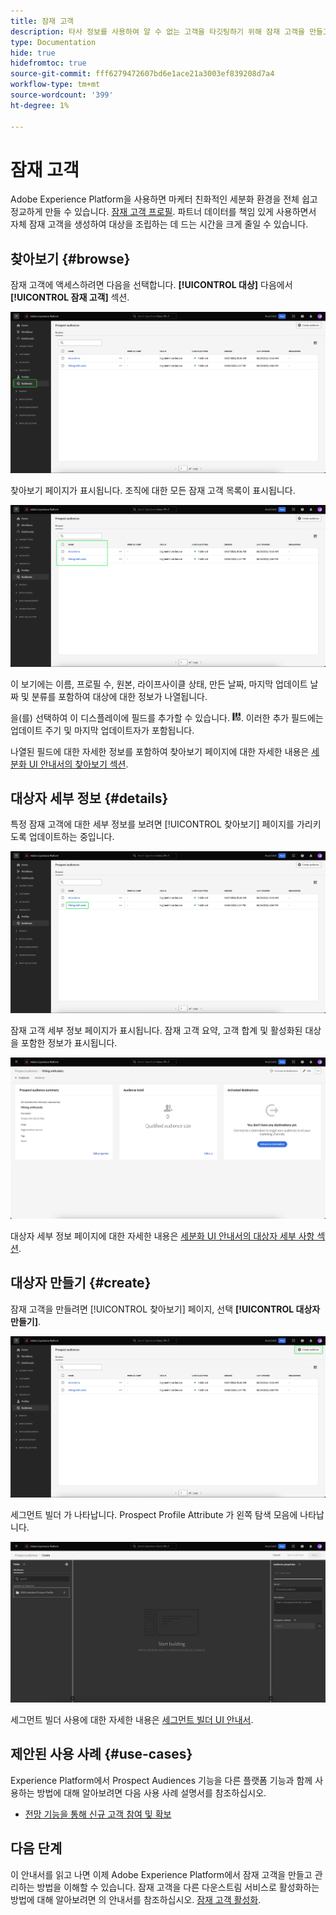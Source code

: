 ```yaml
---
title: 잠재 고객
description: 타사 정보를 사용하여 알 수 없는 고객을 타깃팅하기 위해 잠재 고객을 만들고 사용하는 방법을 알아봅니다.
type: Documentation
hide: true
hidefromtoc: true
source-git-commit: fff6279472607bd6e1ace21a3003ef839208d7a4
workflow-type: tm+mt
source-wordcount: '399'
ht-degree: 1%

---
```



# 잠재 고객

Adobe Experience Platform을 사용하면 마케터 친화적인 세분화 환경을 전체 쉽고 정교하게 만들 수 있습니다. [잠재 고객 프로필](../../profile/ui/prospect-profile.md). 파트너 데이터를 책임 있게 사용하면서 자체 잠재 고객을 생성하여 대상을 조립하는 데 드는 시간을 크게 줄일 수 있습니다.

## 찾아보기 {#browse}

잠재 고객에 액세스하려면 다음을 선택합니다. **[!UICONTROL 대상]** 다음에서 **[!UICONTROL 잠재 고객]** 섹션.

![다음 [!UICONTROL 대상] 버튼이 다음 내에서 강조 표시됨 [!UICONTROL 잠재 고객] 섹션.](../images/ui/prospect-audience/prospect-audiences.png)

찾아보기 페이지가 표시됩니다. 조직에 대한 모든 잠재 고객 목록이 표시됩니다.

![조직에 속한 잠재 고객이 강조 표시됩니다.](../images/ui/prospect-audience/browse-audiences.png)

이 보기에는 이름, 프로필 수, 원본, 라이프사이클 상태, 만든 날짜, 마지막 업데이트 날짜 및 분류를 포함하여 대상에 대한 정보가 나열됩니다.

을(를) 선택하여 이 디스플레이에 필드를 추가할 수 있습니다. ![필터 속성 아이콘](../images/ui/prospect-audience/filter-attribute.png). 이러한 추가 필드에는 업데이트 주기 및 마지막 업데이트자가 포함됩니다.

나열된 필드에 대한 자세한 정보를 포함하여 찾아보기 페이지에 대한 자세한 내용은 [세분화 UI 안내서의 찾아보기 섹션](./overview.md#browse).

## 대상자 세부 정보 {#details}

특정 잠재 고객에 대한 세부 정보를 보려면 [!UICONTROL 찾아보기] 페이지를 가리키도록 업데이트하는 중입니다.

![특정 잠재 고객이 강조 표시됩니다.](../images/ui/prospect-audience/select-specific-audience.png)

잠재 고객 세부 정보 페이지가 표시됩니다. 잠재 고객 요약, 고객 합계 및 활성화된 대상을 포함한 정보가 표시됩니다.

![잠재 고객 세부 정보 페이지가 표시됩니다.](../images/ui/prospect-audience/audience-details.png)

대상자 세부 정보 페이지에 대한 자세한 내용은 [세분화 UI 안내서의 대상자 세부 사항 섹션](./overview.md).

## 대상자 만들기 {#create}

잠재 고객을 만들려면 [!UICONTROL 찾아보기] 페이지, 선택 **[!UICONTROL 대상자 만들기]**.

![다음 [!UICONTROL 대상자 만들기] prospect audience browse 페이지에서 버튼이 강조 표시됩니다.](../images/ui/prospect-audience/select-create-audience.png)

세그먼트 빌더 가 나타납니다. Prospect Profile Attribute 가 왼쪽 탐색 모음에 나타납니다.

![세그먼트 빌더 가 표시됩니다. Prospect Profile Class에 대해서만 사용할 수 있습니다.](../images/ui/prospect-audience/segment-builder.png)

세그먼트 빌더 사용에 대한 자세한 내용은 [세그먼트 빌더 UI 안내서](./segment-builder.md).

## 제안된 사용 사례 {#use-cases}

Experience Platform에서 Prospect Audiences 기능을 다른 플랫폼 기능과 함께 사용하는 방법에 대해 알아보려면 다음 사용 사례 설명서를 참조하십시오.

- [전망 기능을 통해 신규 고객 참여 및 확보](../../rtcdp/partner-data/prospecting.md)

## 다음 단계

이 안내서를 읽고 나면 이제 Adobe Experience Platform에서 잠재 고객을 만들고 관리하는 방법을 이해할 수 있습니다. 잠재 고객을 다른 다운스트림 서비스로 활성화하는 방법에 대해 알아보려면 의 안내서를 참조하십시오. [잠재 고객 활성화](../../destinations/ui/activate-prospect-audiences.md).
